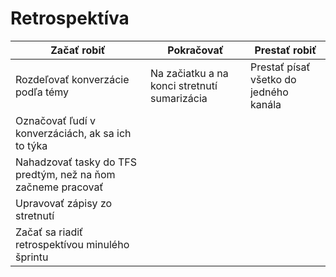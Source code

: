 # Retrospektíva

| **Začať robiť** | **Pokračovať** | **Prestať robiť** |
|-----------------|----------------|-------------------|
| Rozdeľovať konverzácie podľa témy | Na začiatku a na konci stretnutí sumarizácia | Prestať písať všetko do jedného kanála |
| Označovať ľudí v konverzáciách, ak sa ich to týka | | |
| Nahadzovať tasky do TFS predtým, než na ňom začneme pracovať | | |
| Upravovať zápisy zo stretnutí | | |
| Začať sa riadiť retrospektívou minulého šprintu | | |